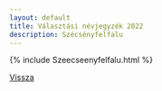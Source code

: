 ```yaml
---
layout: default
title: Választási névjegyzék 2022
description: Szécsényfelfalu
---
```


{% include Szeecseenyfelfalu.html %}

[Vissza](./)